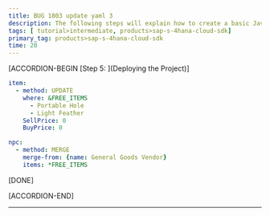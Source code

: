 ```yaml
---
title: BUG 1803 update yaml 3
description: The following steps will explain how to create a basic Java project to call OData services using the SAP S/4HANA Cloud SDK on Cloud Foundry.
tags: [ tutorial>intermediate, products>sap-s-4hana-cloud-sdk]
primary_tag: products>sap-s-4hana-cloud-sdk
time: 20
---
```


[ACCORDION-BEGIN [Step 5: ](Deploying the Project)]

```yaml
item:
  - method: UPDATE
    where: &FREE_ITEMS
      - Portable Hole
      - Light Feather
    SellPrice: 0
    BuyPrice: 0

npc:
  - method: MERGE
    merge-from: {name: General Goods Vendor}
    items: *FREE_ITEMS
 ```
[DONE]

[ACCORDION-END]

---
